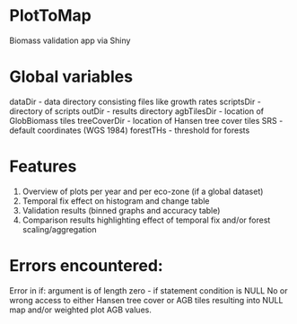 # PlotToMap
Biomass validation app via Shiny


# Global variables
dataDir - data directory consisting files like growth rates 
scriptsDir - directory of scripts
outDir - results directory
agbTilesDir - location of GlobBiomass tiles
treeCoverDir - location of Hansen tree cover tiles
SRS - default coordinates (WGS 1984)
forestTHs - threshold for forests

# Features
1. Overview of plots per year and per eco-zone (if a global dataset)
2. Temporal fix effect on histogram and change table
3. Validation results (binned graphs and accuracy table)
4. Comparison results highlighting effect of temporal fix and/or forest scaling/aggregation

# Errors encountered:
Error in if: argument is of length zero - if statement condition is NULL
No or wrong access to either Hansen tree cover or AGB tiles resulting into NULL map and/or weighted plot AGB values. 
